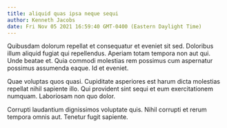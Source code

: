 ```yaml
---
title: aliquid quas ipsa neque sequi
author: Kenneth Jacobs
date: Fri Nov 05 2021 16:59:40 GMT-0400 (Eastern Daylight Time)
---
```

Quibusdam dolorum repellat et consequatur et eveniet sit sed. Doloribus illum aliquid fugiat qui repellendus. Aperiam totam tempora non aut qui. Unde beatae et. Quia commodi molestias rem possimus cum aspernatur possimus assumenda eaque. Id et eveniet.

 Quae voluptas quos quasi. Cupiditate asperiores est harum dicta molestias repellat nihil sapiente illo. Qui provident sint sequi et eum exercitationem numquam. Laboriosam non quo dolor.

 Corrupti laudantium dignissimos voluptate quis. Nihil corrupti et rerum tempora omnis aut. Tenetur fugit sapiente.